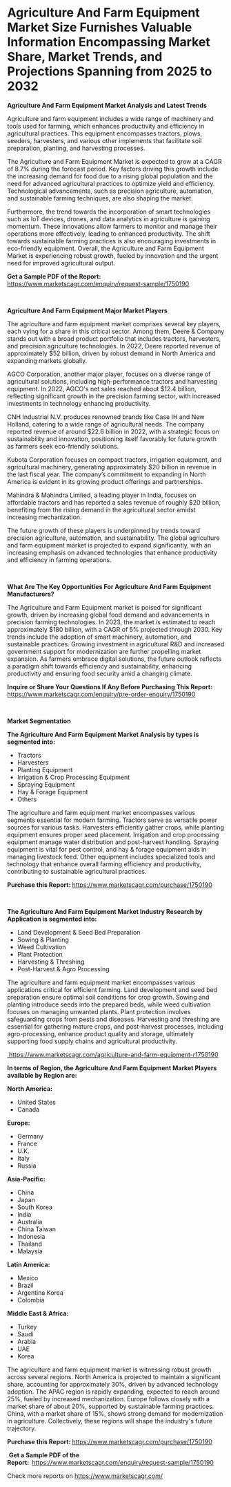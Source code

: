 <p><h1>Agriculture And Farm Equipment Market Size Furnishes Valuable Information Encompassing Market Share, Market Trends, and Projections Spanning from 2025 to 2032</h1></p><p><strong>Agriculture And Farm Equipment Market Analysis and Latest Trends</strong></p>
<p><p>Agriculture and farm equipment includes a wide range of machinery and tools used for farming, which enhances productivity and efficiency in agricultural practices. This equipment encompasses tractors, plows, seeders, harvesters, and various other implements that facilitate soil preparation, planting, and harvesting processes.</p><p>The Agriculture and Farm Equipment Market is expected to grow at a CAGR of 8.7% during the forecast period. Key factors driving this growth include the increasing demand for food due to a rising global population and the need for advanced agricultural practices to optimize yield and efficiency. Technological advancements, such as precision agriculture, automation, and sustainable farming techniques, are also shaping the market. </p><p>Furthermore, the trend towards the incorporation of smart technologies such as IoT devices, drones, and data analytics in agriculture is gaining momentum. These innovations allow farmers to monitor and manage their operations more effectively, leading to enhanced productivity. The shift towards sustainable farming practices is also encouraging investments in eco-friendly equipment. Overall, the Agriculture and Farm Equipment Market is experiencing robust growth, fueled by innovation and the urgent need for improved agricultural output.</p></p>
<p><strong>Get a Sample PDF of the Report:&nbsp;</strong> <a href="https://www.marketscagr.com/enquiry/request-sample/1750190?utm_campaign=3098&utm_medium=2&utm_source=Github&utm_content=ia&utm_term=10042025&utm_id=agriculture-and-farm-equipment">https://www.marketscagr.com/enquiry/request-sample/1750190</a></p>
<p>&nbsp;</p>
<p><strong>Agriculture And Farm Equipment Major Market Players</strong></p>
<p><p>The agriculture and farm equipment market comprises several key players, each vying for a share in this critical sector. Among them, Deere & Company stands out with a broad product portfolio that includes tractors, harvesters, and precision agriculture technologies. In 2022, Deere reported revenue of approximately $52 billion, driven by robust demand in North America and expanding markets globally.</p><p>AGCO Corporation, another major player, focuses on a diverse range of agricultural solutions, including high-performance tractors and harvesting equipment. In 2022, AGCO's net sales reached about $12.4 billion, reflecting significant growth in the precision farming sector, with increased investments in technology enhancing productivity.</p><p>CNH Industrial N.V. produces renowned brands like Case IH and New Holland, catering to a wide range of agricultural needs. The company reported revenue of around $22.6 billion in 2022, with a strategic focus on sustainability and innovation, positioning itself favorably for future growth as farmers seek eco-friendly solutions.</p><p>Kubota Corporation focuses on compact tractors, irrigation equipment, and agricultural machinery, generating approximately $20 billion in revenue in the last fiscal year. The company’s commitment to expanding in North America is evident in its growing product offerings and partnerships.</p><p>Mahindra & Mahindra Limited, a leading player in India, focuses on affordable tractors and has reported a sales revenue of roughly $20 billion, benefiting from the rising demand in the agricultural sector amidst increasing mechanization.</p><p>The future growth of these players is underpinned by trends toward precision agriculture, automation, and sustainability. The global agriculture and farm equipment market is projected to expand significantly, with an increasing emphasis on advanced technologies that enhance productivity and efficiency in farming operations.</p></p>
<p>&nbsp;</p>
<p><strong>What Are The Key Opportunities For Agriculture And Farm Equipment Manufacturers?</strong></p>
<p><p>The Agriculture and Farm Equipment market is poised for significant growth, driven by increasing global food demand and advancements in precision farming technologies. In 2023, the market is estimated to reach approximately $180 billion, with a CAGR of 5% projected through 2030. Key trends include the adoption of smart machinery, automation, and sustainable practices. Growing investment in agricultural R&D and increased government support for modernization are further propelling market expansion. As farmers embrace digital solutions, the future outlook reflects a paradigm shift towards efficiency and sustainability, enhancing productivity and ensuring food security amid a changing climate.</p></p>
<p><strong>Inquire or Share Your Questions If Any Before Purchasing This Report:</strong> <a href="https://www.marketscagr.com/enquiry/pre-order-enquiry/1750190?utm_campaign=3098&utm_medium=2&utm_source=Github&utm_content=ia&utm_term=10042025&utm_id=agriculture-and-farm-equipment">https://www.marketscagr.com/enquiry/pre-order-enquiry/1750190</a></p>
<p>&nbsp;</p>
<p><strong>Market Segmentation</strong></p>
<p><strong>The Agriculture And Farm Equipment Market Analysis by types is segmented into:</strong></p>
<p><ul><li>Tractors</li><li>Harvesters</li><li>Planting Equipment</li><li>Irrigation & Crop Processing Equipment</li><li>Spraying Equipment</li><li>Hay & Forage Equipment</li><li>Others</li></ul></p>
<p><p>The agriculture and farm equipment market encompasses various segments essential for modern farming. Tractors serve as versatile power sources for various tasks. Harvesters efficiently gather crops, while planting equipment ensures proper seed placement. Irrigation and crop processing equipment manage water distribution and post-harvest handling. Spraying equipment is vital for pest control, and hay & forage equipment aids in managing livestock feed. Other equipment includes specialized tools and technology that enhance overall farming efficiency and productivity, contributing to sustainable agricultural practices.</p></p>
<p><strong>Purchase this Report:&nbsp;</strong><a href="https://www.marketscagr.com/purchase/1750190?utm_campaign=3098&utm_medium=2&utm_source=Github&utm_content=ia&utm_term=10042025&utm_id=agriculture-and-farm-equipment">https://www.marketscagr.com/purchase/1750190</a></p>
<p>&nbsp;</p>
<p><strong>The Agriculture And Farm Equipment Market Industry Research by Application is segmented into:</strong></p>
<p><ul><li>Land Development & Seed Bed Preparation</li><li>Sowing & Planting</li><li>Weed Cultivation</li><li>Plant Protection</li><li>Harvesting & Threshing</li><li>Post-Harvest & Agro Processing</li></ul></p>
<p><p>The agriculture and farm equipment market encompasses various applications critical for efficient farming. Land development and seed bed preparation ensure optimal soil conditions for crop growth. Sowing and planting introduce seeds into the prepared beds, while weed cultivation focuses on managing unwanted plants. Plant protection involves safeguarding crops from pests and diseases. Harvesting and threshing are essential for gathering mature crops, and post-harvest processes, including agro-processing, enhance product quality and storage, ultimately supporting food supply chains and agricultural productivity.</p></p>
<p><a href="https://www.marketscagr.com/agriculture-and-farm-equipment-r1750190?utm_campaign=3098&utm_medium=2&utm_source=Github&utm_content=ia&utm_term=10042025&utm_id=agriculture-and-farm-equipment">&nbsp;https://www.marketscagr.com/agriculture-and-farm-equipment-r1750190</a></p>
<p><strong>In terms of Region, the Agriculture And Farm Equipment Market Players available by Region are:</strong></p>
<p>
    <p> <strong> North America: </strong>
        <ul>
            <li>United States</li>
            <li>Canada</li>
        </ul>
        </p> 
    <p> <strong> Europe: </strong>
        <ul>
            <li>Germany</li>
            <li>France</li>
            <li>U.K.</li>
            <li>Italy</li>
            <li>Russia</li>
        </ul>
        </p> 
    <p> <strong> Asia-Pacific: </strong>
        <ul>
            <li>China</li>
            <li>Japan</li>
            <li>South Korea</li>
            <li>India</li>
            <li>Australia</li>
            <li>China Taiwan</li>
            <li>Indonesia</li>
            <li>Thailand</li>
            <li>Malaysia</li>
        </ul>
        </p> 
    <p> <strong> Latin America: </strong>
        <ul>
            <li>Mexico</li>
            <li>Brazil</li>
            <li>Argentina Korea</li>
            <li>Colombia</li>
        </ul>
        </p> 
    <p> <strong> Middle East & Africa: </strong>
        <ul>
            <li>Turkey</li>
            <li>Saudi</li>
            <li>Arabia</li>
            <li>UAE</li>
            <li>Korea</li>
        </ul>
    </p>
    </p>
<p><p>The agriculture and farm equipment market is witnessing robust growth across several regions. North America is projected to maintain a significant share, accounting for approximately 30%, driven by advanced technology adoption. The APAC region is rapidly expanding, expected to reach around 25%, fueled by increased mechanization. Europe follows closely with a market share of about 20%, supported by sustainable farming practices. China, with a market share of 15%, shows strong demand for modernization in agriculture. Collectively, these regions will shape the industry's future trajectory.</p></p>
<p><strong>Purchase this Report: </strong><a href="https://www.marketscagr.com/purchase/1750190?utm_campaign=3098&utm_medium=2&utm_source=Github&utm_content=ia&utm_term=10042025&utm_id=agriculture-and-farm-equipment">https://www.marketscagr.com/purchase/1750190</a></p>
<p>&nbsp;<strong>Get a Sample PDF of the Report:&nbsp;&nbsp;</strong><a href="https://www.marketscagr.com/enquiry/request-sample/1750190?utm_campaign=3098&utm_medium=2&utm_source=Github&utm_content=ia&utm_term=10042025&utm_id=agriculture-and-farm-equipment">https://www.marketscagr.com/enquiry/request-sample/1750190</a></p>
<p><strong></strong></p>
<p>Check more reports on <a href="https://www.marketscagr.com/?utm_campaign=3098&utm_medium=2&utm_source=Github&utm_content=ia&utm_term=10042025&utm_id=agriculture-and-farm-equipment">https://www.marketscagr.com/</a></p>